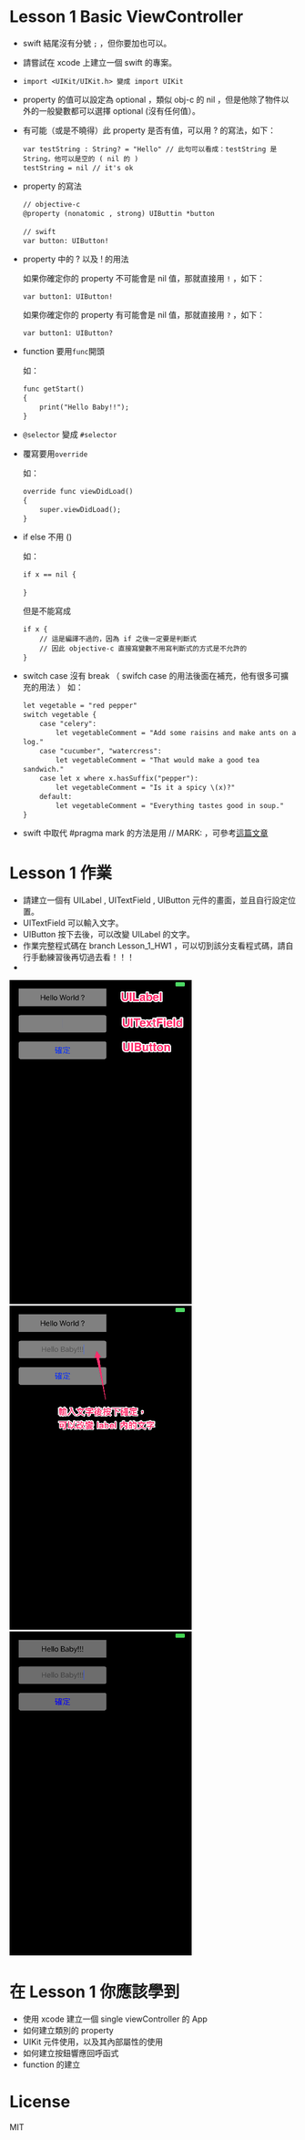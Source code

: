 # Lesson 1 Basic ViewController


- swift 結尾沒有分號 ```;``` ，但你要加也可以。
- 請嘗試在 xcode 上建立一個 swift 的專案。
- ```import <UIKit/UIKit.h> 變成 import UIKit```
- property 的值可以設定為 optional ，類似 obj-c 的 nil ，但是他除了物件以外的一般變數都可以選擇 optional (沒有任何值）。
- 有可能（或是不曉得）此 property 是否有值，可以用 ? 的寫法，如下：

	```
	var testString : String? = "Hello" // 此句可以看成：testString 是 String，他可以是空的 ( nil 的 )
	testString = nil // it's ok
	
	```

- property 的寫法
	
	```
	// objective-c
	@property (nonatomic , strong) UIButtin *button
	
	// swift
	var button: UIButton!
	
	```
- property 中的 ? 以及 ! 的用法

	如果你確定你的 property 不可能會是 nil 值，那就直接用 ```!``` ，如下：
	
	```
	var button1: UIButton!
	
	```
	如果你確定你的 property 有可能會是 nil 值，那就直接用 ```?``` ，如下：
	
	```
	var button1: UIButton?
	
	```

- function 要用```func```開頭

	如：
	
	```
	func getStart()
	{
		print("Hello Baby!!");
	}
	```
- ```@selector``` 變成 ```#selector```
	
- 覆寫要用```override```

	如：
	
	```
	override func viewDidLoad()
	{
		super.viewDidLoad();
	}
	```
- if else 不用 () 

	如：
	
	```
	if x == nil {
	
	}
	
	```
	但是不能寫成
	
	```
	if x {
	    // 這是編譯不過的，因為 if 之後一定要是判斷式
	    // 因此 objective-c 直接寫變數不用寫判斷式的方式是不允許的
	}
	```
	
- switch case 沒有 break （ swifch case 的用法後面在補充，他有很多可擴充的用法 ）
	如：
	
	```
	let vegetable = "red pepper"
	switch vegetable {
		case "celery":
			let vegetableComment = "Add some raisins and make ants on a log."
		case "cucumber", "watercress":
			let vegetableComment = "That would make a good tea sandwich."
		case let x where x.hasSuffix("pepper"):
			let vegetableComment = "Is it a spicy \(x)?"
		default:
    		let vegetableComment = "Everything tastes good in soup."
	}
	```
	
- swift 中取代 #pragma mark 的方法是用 // MARK: ，可參考[這篇文章](http://stackoverflow.com/questions/24017316/pragma-mark-in-swift)

# Lesson 1 作業

- 請建立一個有 UILabel , UITextField , UIButton 元件的畫面，並且自行設定位置。
- UITextField 可以輸入文字。
- UIButton 按下去後，可以改變 UILabel 的文字。
- 作業完整程式碼在 branch Lesson_1_HW1 ，可以切到該分支看程式碼，請自行手動練習後再切過去看！！！
-

![圖片1](lesson1_HW01.png)
![圖片2](lesson1_HW02.png)
![圖片3](lesson1_HW03.png)

# 在 Lesson 1 你應該學到

- 使用 xcode 建立一個 single viewController 的 App
- 如何建立類別的 property
- UIKit 元件使用，以及其內部屬性的使用
- 如何建立按鈕響應回呼函式
- function 的建立

# License
MIT

